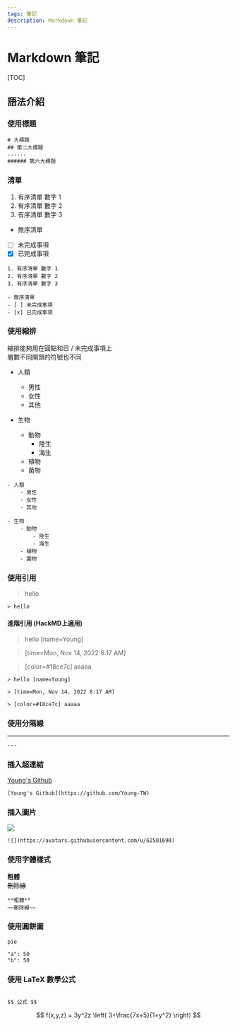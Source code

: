 ```yaml
---
tags: 筆記
description: Markdown 筆記
---
```


# Markdown 筆記

[TOC]

## 語法介紹
### 使用標題

```
# 大標題
## 第二大標題
......
###### 第六大標題
```

### 清單

1. 有序清單 數字 1
2. 有序清單 數字 2
3. 有序清單 數字 3

- 無序清單
- [ ] 未完成事項
- [x] 已完成事項

```
1. 有序清單 數字 1
2. 有序清單 數字 2
3. 有序清單 數字 3

- 無序清單
- [ ] 未完成事項
- [x] 已完成事項
```

### 使用縮排

縮排能夠用在圓點和已 / 未完成事項上  
層數不同開頭的符號也不同  

- 人類
    - 男性
    - 女性
    - 其他

- 生物
    - 動物
        - 陸生
        - 海生
    - 植物
    - 菌物

```
- 人類
    - 男性
    - 女性
    - 其他

- 生物
    - 動物
        - 陸生
        - 海生
    - 植物
    - 菌物
```

### 使用引用

> hello

```
> hello
```

#### 進階引用 (HackMD上適用)

> hello [name=Young]

> [time=Mon, Nov 14, 2022 8:17 AM]

> [color=#18ce7c] aaaaa

```
> hello [name=Young]

> [time=Mon, Nov 14, 2022 8:17 AM]

> [color=#18ce7c] aaaaa
```

### 使用分隔線

---

```
---
```

### 插入超連結

[Young's Github](https://github.com/Young-TW)

```
[Young's Github](https://github.com/Young-TW)
```

### 插入圖片

![](https://avatars.githubusercontent.com/u/62501690)

```
![](https://avatars.githubusercontent.com/u/62501690)
```

### 使用字體樣式

**粗體**  
~~刪除線~~  

```
**粗體** 
~~刪除線~~
```

### 使用圓餅圖

```mermaid
pie

"a": 50
"b": 50
```

### 使用 LaTeX 數學公式

```

$$ 公式 $$

```

$$ f(x,y,z) = 3y^2z \left( 3+\frac{7x+5}{1+y^2} \right) $$
